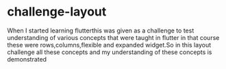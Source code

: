 # challenge-layout
When I started learning flutterthis was given as a challenge to test understanding of various concepts that were taught in flutter in that course these were rows,columns,flexible and expanded widget.So in this layout challenge all these concepts and my understanding of these concepts is demonstrated
